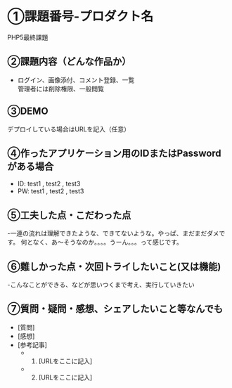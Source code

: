 # ①課題番号-プロダクト名
PHP5最終課題

## ②課題内容（どんな作品か）

- ログイン、画像添付、コメント登録、一覧            
管理者には削除権限、一般閲覧

## ③DEMO

デプロイしている場合はURLを記入（任意）

## ④作ったアプリケーション用のIDまたはPasswordがある場合

- ID: test1 , test2 , test3
- PW: test1 , test2 , test3

## ⑤工夫した点・こだわった点

-一連の流れは理解できたような、できてないような。やっぱ、まだまだダメです。
何となく、あ～そうなのか。。。。うーん。。。って感じです。


## ⑥難しかった点・次回トライしたいこと(又は機能)

-こんなことができる、などが思いつくまで考え、実行していきたい

## ⑦質問・疑問・感想、シェアしたいこと等なんでも

- [質問]
- [感想]
- [参考記事]
  - 1. [URLをここに記入]
  - 2. [URLをここに記入]